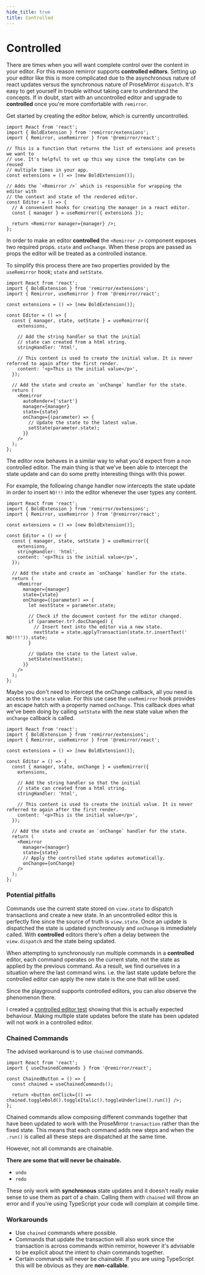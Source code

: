 ```yaml
---
hide_title: true
title: Controlled
---
```


# Controlled

There are times when you will want complete control over the content in your editor. For this reason remirror supports **controlled editors**. Setting up your editor like this is more complicated due to the asynchronous nature of react updates versus the synchronous nature of ProseMirror `dispatch`. It's easy to get yourself in trouble without taking care to understand the concepts. If in doubt, start with an uncontrolled editor and upgrade to **controlled** once you're more comfortable with `remirror`.

Get started by creating the editor below, which is currently uncontrolled.

```tsx
import React from 'react';
import { BoldExtension } from 'remirror/extensions';
import { Remirror, useRemirror } from '@remirror/react';

// This is a function that returns the list of extensions and presets we want to
// use. It's helpful to set up this way since the template can be reused
// multiple times in your app.
const extensions = () => [new BoldExtension()];

// Adds the `<Remirror />` which is responsible for wrapping the editor with
// the context and state of the rendered editor.
const Editor = () => {
  // A convenient hooks for creating the manager in a react editor.
  const { manager } = useRemirror({ extensions });

  return <Remirror manager={manager} />;
};
```

In order to make an editor **controlled** the `<Remirror />` component exposes two required props. `state` and `onChange`. When these props are passed as props the editor will be treated as a controlled instance.

To simplify this process there are two properties provided by the `useRemirror` hook; `state` and `setState`.

```tsx
import React from 'react';
import { BoldExtension } from 'remirror/extensions';
import { Remirror, useRemirror } from '@remirror/react';

const extensions = () => [new BoldExtension()];

const Editor = () => {
  const { manager, state, setState } = useRemirror({
    extensions,

    // Add the string handler so that the initial
    // state can created from a html string.
    stringHandler: 'html',

    // This content is used to create the initial value. It is never referred to again after the first render.
    content: '<p>This is the initial value</p>',
  });

  // Add the state and create an `onChange` handler for the state.
  return (
    <Remirror
      autoRender={'start'}
      manager={manager}
      state={state}
      onChange={(parameter) => {
        // Update the state to the latest value.
        setState(parameter.state);
      }}
    />
  );
};
```

The editor now behaves in a similar way to what you'd expect from a non controlled editor. The main thing is that we've been able to intercept the state update and can do some pretty interesting things with this power.

For example, the following change handler now intercepts the state update in order to insert `NO!!!` into the editor whenever the user types any content.

```tsx
import React from 'react';
import { BoldExtension } from 'remirror/extensions';
import { Remirror, useRemirror } from '@remirror/react';

const extensions = () => [new BoldExtension()];

const Editor = () => {
  const { manager, state, setState } = useRemirror({
    extensions,
    stringHandler: 'html',
    content: '<p>This is the initial value</p>',
  });

  // Add the state and create an `onChange` handler for the state.
  return (
    <Remirror
      manager={manager}
      state={state}
      onChange={(parameter) => {
        let nextState = parameter.state;

        // Check if the document content for the editor changed.
        if (parameter.tr?.docChanged) {
          // Insert text into the editor via a new state.
          nextState = state.applyTransaction(state.tr.insertText(' NO!!!')).state;
        }

        // Update the state to the latest value.
        setState(nextState);
      }}
    />
  );
};
```

Maybe you don't need to intercept the onChange callback, all you need is access to the `state` value. For this use case the `useRemirror` hook provides an escape hatch with a property named `onChange`. This callback does what we've been doing by calling `setState` with the new state value when the `onChange` callback is called.

```tsx
import React from 'react';
import { BoldExtension } from 'remirror/extensions';
import { Remirror, useRemirror } from '@remirror/react';

const extensions = () => [new BoldExtension()];

const Editor = () => {
  const { manager, state, onChange } = useRemirror({
    extensions,

    // Add the string handler so that the initial
    // state can created from a html string.
    stringHandler: 'html',

    // This content is used to create the initial value. It is never referred to again after the first render.
    content: '<p>This is the initial value</p>',
  });

  // Add the state and create an `onChange` handler for the state.
  return (
    <Remirror
      manager={manager}
      state={state}
      // Apply the controlled state updates automatically.
      onChange={onChange}
    />
  );
};
```

### Potential pitfalls

Commands use the current state stored on `view.state` to dispatch transactions and create a new state. In an uncontrolled editor this is perfectly fine since the source of truth is `view.state`. Once an update is dispatched the state is updated synchronously and `onChange` is immediately called. With **controlled** editors there's often a delay between the `view.dispatch` and the state being updated.

When attempting to synchronously run multiple commands in a **controlled** editor, each command operates on the current state, not the state as applied by the previous command. As a result, we find ourselves in a situation where the last command wins. i.e. the last state update before the controlled editor can apply the new state is the one that will be used.

Since the playground supports controlled editors, you can also observe the phenomenon there.

I created a [controlled editor test](https://github.com/remirror/remirror/blob/7477b9357368d62e201d05db4d9872954ae13c11/packages/%40remirror/react/src/components/__tests__/react-editor-controlled.spec.tsx#L368-L418) showing that this is actually expected behaviour. Making multiple state updates before the state has been updated will not work in a controlled editor.

### Chained Commands

The advised workaround is to use `chained` commands.

```tsx
import React from 'react';
import { useChainedCommands } from '@remirror/react';

const ChainedButton = () => {
  const chained = useChainedCommands();

  return <button onClick={() => chained.toggleBold().toggleItalic().toggleUnderline().run()} />;
};
```

Chained commands allow composing different commands together that have been updated to work with the ProseMirror `transaction` rather than the fixed state. This means that each command adds new steps and when the `.run()` is called all these steps are dispatched at the same time.

However, not all commands are chainable.

**There are some that will never be chainable.**

- `undo`
- `redo`

These only work with **synchronous** state updates and it doesn't really make sense to use them as part of a chain. Calling them with `chained` will throw an error and if you're using TypeScript your code will complain at compile time.

### Workarounds

- Use `chained` commands where possible.
- Commands that update the transaction will also work since the transaction is across commands within remirror, however it's advisable to be explicit about the intent to chain commands together.
- Certain commands will never be chainable. If you are using TypeScript this will be obvious as they are **non-callable**.
